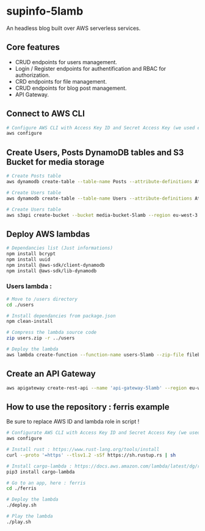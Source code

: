 # supinfo-5lamb

An headless blog built over AWS serverless services.

## Core features

- CRUD endpoints for users management.
- Login / Register endpoints for authentification and RBAC for authorization.
- CRD endpoints for file management.
- CRUD endpoints for blog post management.
- API Gateway.

## Connect to AWS CLI
```bash
# Configure AWS CLI with Access Key ID and Secret Access Key (we used eu-west-3 region as default)
aws configure
```

## Create Users, Posts DynamoDB tables and S3 Bucket for media storage

```bash
# Create Posts table
aws dynamodb create-table --table-name Posts --attribute-definitions AttributeName=id,AttributeType=S --key-schema AttributeName=id,KeyType=HASH --provisioned-throughput ReadCapacityUnits=5,WriteCapacityUnits=5 
```

```bash
# Create Users table
aws dynamodb create-table --table-name Users --attribute-definitions AttributeName=id,AttributeType=S --key-schema AttributeName=id,KeyType=HASH --provisioned-throughput ReadCapacityUnits=5,WriteCapacityUnits=5 
```

```bash
# Create Users table
aws s3api create-bucket --bucket media-bucket-5lamb --region eu-west-3 --create-bucket-configuration LocationConstraint=eu-west-3
```

## Deploy AWS lambdas

```bash
# Dependancies list (Just informations)
npm install bcrypt
npm install uuid
npm install @aws-sdk/client-dynamodb
npm install @aws-sdk/lib-dynamodb
```

### Users lambda :
```bash
# Move to /users directory 
cd ./users

# Install dependancies from package.json
npm clean-install

# Compress the lambda source code
zip users.zip -r ../users

# Deploy the lambda
aws lambda create-function --function-name users-5lamb --zip-file fileb://users.zip --handler index.handler --runtime nodejs20.x --role arn:aws:iam::878901825461:role/5lamb
```

## Create an API Gateway 

```bash
aws apigateway create-rest-api --name 'api-gateway-5lamb' --region eu-west-3 --endpoint-configuration  '{ "types": ["REGIONAL"] }'
```

## How to use the repository : ferris example

Be sure to replace AWS ID and lambda role in script !

```bash
# Configurate AWS CLI with Access Key ID and Secret Access Key (we used eu-west-3 region as default)
aws configure

# Install rust : https://www.rust-lang.org/tools/install
curl --proto '=https' --tlsv1.2 -sSf https://sh.rustup.rs | sh

# Install cargo-lambda : https://docs.aws.amazon.com/lambda/latest/dg/rust-package.html
pip3 install cargo-lambda

# Go to an app, here : ferris
cd ./ferris

# Deploy the lambda
./deploy.sh

# Play the lambda
./play.sh
```



